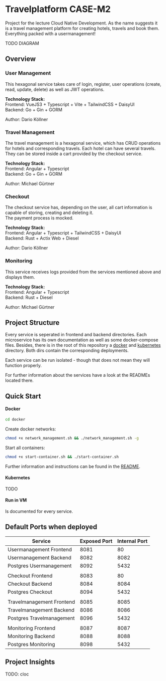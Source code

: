 # Travelplatform CASE-M2
Project for the lecture Cloud Native Development.
As the name suggests it is a travel management platform for creating hotels, travels and book them. Everything packed with a usermanagement!

TODO DIAGRAM

## Overview
### User Management
This hexagonal service takes care of login, register, user operations (create, read, update, delete) as well as JWT operations.

**Technology Stack:**  
Frontend: VueJS3 + Typescript + Vite + TailwindCSS + DaisyUI  
Backend: Go + Gin + GORM

Author: Dario Köllner

### Travel Management
The travel management is a hexagonal service, which has CRUD operations for hotels and corresponding travels. Each hotel can have several travels.
They can be stored inside a cart provided by the checkout service.  

**Technology Stack:**  
Frontend: Angular + Typescript  
Backend: Go + Gin + GORM

Author: Michael Gürtner

### Checkout
The checkout service has, depending on the user, all cart information is capable of storing, creating and deleting it.  
The payment process is mocked.

**Technology Stack:**  
Frontend: Angular + Typescript + TailwindCSS + DaisyUI  
Backend: Rust + Actix Web + Diesel

Author: Dario Köllner

### Monitoring
This service receives logs provided from the services mentioned above and displays them.

**Technology Stack:**  
Frontend: Angular + Typescript  
Backend: Rust + Diesel

Author: Michael Gürtner

## Project Structure
Every service is seperated in frontend and backend directories. Each microservice has its own documentation as well as some docker-compose files.
Besides, there is in the root of this repository a [docker](docker) and [kubernetes](kubernetes) directory. Both dirs contain the corresponding deployments.

Each service can be run isolated - though that does not mean they will function properly.

For further information about the services have a look at the READMEs located there.

## Quick Start
#### Docker
```bash
cd docker
```

Create docker networks:
```bash
chmod +x network_management.sh && ./network_management.sh -g
```

Start all containers:
```bash
chmod +x start-container.sh && ./start-container.sh
```
Further information and instructions can be found in the [README](docker/README.md).

#### Kubernetes
TODO

#### Run in VM
Is documented for every service. 
## Default Ports when deployed
| **Service**                | **Exposed Port** | **Internal Port** |
|----------------------------|------------------|-------------------|
| Usermanagement Frontend    | 8081             | 80                |
| Usermanagement Backend     | 8082             | 8082              |
| Postgres Usermanagement    | 8092             | 5432              |
|                            |                  |                   |
| Checkout Frontend          | 8083             | 80                |
| Checkout Backend           | 8084             | 8084              |
| Postgres Checkout          | 8094             | 5432              |
|                            |                  |                   |
| Travelmanagement Frontend  | 8085             | 8085              |
| Travelmanagement Backend   | 8086             | 8086              |
| Postgres Travelmanagement  | 8096             | 5432              |
|                            |                  |                   |
| Monitoring Frontend        | 8087             | 8087              |
| Monitoring Backend         | 8088             | 8088              |
| Postgres Monitoring        | 8098             | 5432              |


## Project Insights 
TODO: cloc